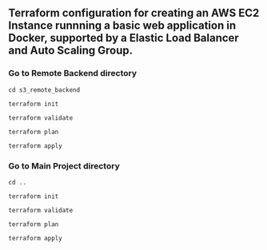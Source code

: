 ## Terraform configuration for creating an AWS EC2 Instance runnning a basic web application in Docker, supported by a Elastic Load Balancer and Auto Scaling Group.

### Go to Remote Backend directory
```
cd s3_remote_backend
```

```
terraform init 
```

```
terraform validate
```

```
terraform plan 
```

```
terraform apply
```

### Go to Main Project directory 
```
cd .. 
```

```
terraform init 
```

```
terraform validate
```

```
terraform plan
```

```
terraform apply
```